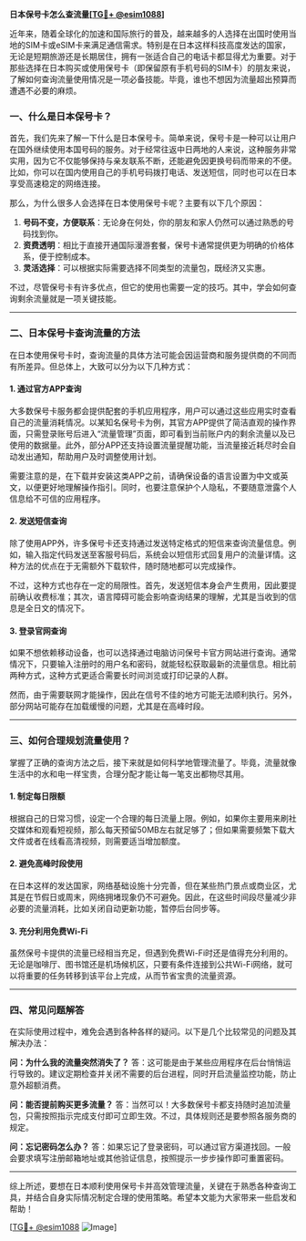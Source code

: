 **日本保号卡怎么查流量[[TG💪+ @esim1088](https://t.me/s/esim1088)]**

近年来，随着全球化的加速和国际旅行的普及，越来越多的人选择在出国时使用当地的SIM卡或eSIM卡来满足通信需求。特别是在日本这样科技高度发达的国家，无论是短期旅游还是长期居住，拥有一张适合自己的电话卡都显得尤为重要。对于那些选择在日本购买或使用保号卡（即保留原有手机号码的SIM卡）的朋友来说，了解如何查询流量使用情况是一项必备技能。毕竟，谁也不想因为流量超出预算而遭遇不必要的麻烦。

### 一、什么是日本保号卡？

首先，我们先来了解一下什么是日本保号卡。简单来说，保号卡是一种可以让用户在国外继续使用本国号码的服务。对于经常往返中日两地的人来说，这种服务非常实用，因为它不仅能够保持与亲友联系不断，还能避免因更换号码而带来的不便。比如，你可以在国内使用自己的手机号码拨打电话、发送短信，同时也可以在日本享受高速稳定的网络连接。

那么，为什么很多人会选择在日本使用保号卡呢？主要有以下几个原因：

1. **号码不变，方便联系**：无论身在何处，你的朋友和家人仍然可以通过熟悉的号码找到你。
2. **资费透明**：相比于直接开通国际漫游套餐，保号卡通常提供更为明确的价格体系，便于控制成本。
3. **灵活选择**：可以根据实际需要选择不同类型的流量包，既经济又实惠。

不过，尽管保号卡有许多优点，但它的使用也需要一定的技巧。其中，学会如何查询剩余流量就是一项关键技能。

---

### 二、日本保号卡查询流量的方法

在日本使用保号卡时，查询流量的具体方法可能会因运营商和服务提供商的不同而有所差异。但总体上，大致可以分为以下几种方式：

#### 1. 通过官方APP查询

大多数保号卡服务都会提供配套的手机应用程序，用户可以通过这些应用实时查看自己的流量消耗情况。以某知名保号卡为例，其官方APP提供了简洁直观的操作界面，只需登录账号后进入“流量管理”页面，即可看到当前账户内的剩余流量以及已使用的数据量。此外，部分APP还支持设置流量提醒功能，当流量接近耗尽时会自动发出通知，帮助用户及时调整使用计划。

需要注意的是，在下载并安装这类APP之前，请确保设备的语言设置为中文或英文，以便更好地理解操作指引。同时，也要注意保护个人隐私，不要随意泄露个人信息给不可信的应用程序。

#### 2. 发送短信查询

除了使用APP外，许多保号卡还支持通过发送特定格式的短信来查询流量信息。例如，输入指定代码发送至客服号码后，系统会以短信形式回复用户的流量详情。这种方法的优点在于无需额外下载软件，随时随地都可以完成操作。

不过，这种方式也存在一定的局限性。首先，发送短信本身会产生费用，因此要提前确认收费标准；其次，语言障碍可能会影响查询结果的理解，尤其是当收到的信息是全日文的情况下。

#### 3. 登录官网查询

如果不想依赖移动设备，也可以选择通过电脑访问保号卡官方网站进行查询。通常情况下，只要输入注册时的用户名和密码，就能轻松获取最新的流量信息。相比前两种方式，这种方式更适合需要长时间浏览或打印记录的人群。

然而，由于需要联网才能操作，因此在信号不佳的地方可能无法顺利执行。另外，部分网站可能存在加载缓慢的问题，尤其是在高峰时段。

---

### 三、如何合理规划流量使用？

掌握了正确的查询方法之后，接下来就是如何科学地管理流量了。毕竟，流量就像生活中的水和电一样宝贵，合理分配才能让每一笔支出都物尽其用。

#### 1. 制定每日限额

根据自己的日常习惯，设定一个合理的每日流量上限。例如，如果你主要用来刷社交媒体和观看短视频，那么每天预留50MB左右就足够了；但如果需要频繁下载大文件或者在线看高清视频，则需要适当增加额度。

#### 2. 避免高峰时段使用

在日本这样的发达国家，网络基础设施十分完善，但在某些热门景点或商业区，尤其是在节假日或周末，网络拥堵现象仍不可避免。因此，在这些时间段尽量减少非必要的流量消耗，比如关闭自动更新功能，暂停后台同步等。

#### 3. 充分利用免费Wi-Fi

虽然保号卡提供的流量已经相当充足，但遇到免费Wi-Fi时还是值得充分利用的。无论是咖啡厅、图书馆还是机场候机区，只要有条件连接到公共Wi-Fi网络，就可以将重要的任务转移到该平台上完成，从而节省宝贵的流量资源。

---

### 四、常见问题解答

在实际使用过程中，难免会遇到各种各样的疑问。以下是几个比较常见的问题及其解决办法：

**问：为什么我的流量突然消失了？**
答：这可能是由于某些应用程序在后台悄悄运行导致的。建议定期检查并关闭不需要的后台进程，同时开启流量监控功能，防止意外超额消费。

**问：能否提前购买更多流量？**
答：当然可以！大多数保号卡都支持随时追加流量包，只需按照指示完成支付即可立即生效。不过，具体规则还是要参照各服务商的规定。

**问：忘记密码怎么办？**
答：如果忘记了登录密码，可以通过官方渠道找回。一般会要求填写注册邮箱地址或其他验证信息，按照提示一步步操作即可重置密码。

---

综上所述，要想在日本顺利使用保号卡并高效管理流量，关键在于熟悉各种查询工具，并结合自身实际情况制定合理的使用策略。希望本文能为大家带来一些启发和帮助！

[[TG💪+ @esim1088](https://t.me/s/esim1088) ![Image](https://i.postimg.cc/4NQfJmqS/Snipaste-2025-05-13-00-14-12.png)]